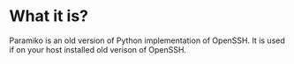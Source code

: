 # What it is?

Paramiko is an old version of Python implementation of OpenSSH.
It is used if on your host installed old verison of OpenSSH.
